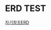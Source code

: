 # ERD TEST

[자기참조ERD](https://github.com/Giljinsu/test_ERDs/blob/master/BIcycle_Bom_erd/Bicycle_Bom.png)

